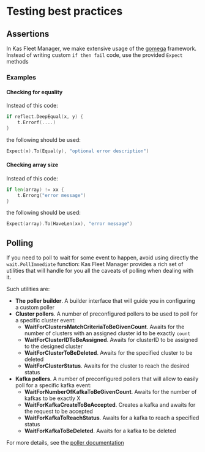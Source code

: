 # Testing best practices

## Assertions
In Kas Fleet Manager, we make extensive usage of the [gomega](https://onsi.github.io/gomega/) framework.
Instead of writing custom `if then fail` code, use the provided `Expect` methods

### Examples
#### Checking for equality
Instead of this code:
```go
if reflect.DeepEqual(x, y) {
	t.Errorf(....)
} 
```
the following should be used:
```go
Expect(x).To(Equal(y), "optional error description")
```

#### Checking array size
Instead of this code:
```go
if len(array) != xx {
	t.Errorg("error message")
}
```
the following should be used:
```go
Expect(array).To(HaveLen(xx), "error message")
```
## Polling
If you need to poll to wait for some event to happen, avoid using directly the `wait.PollImmediate` function: Kas Fleet Manager provides a rich set of utilities that will handle for you all the caveats of polling when dealing with it.

Such utilities are:
* **The poller builder**. A builder interface that will guide you in configuring a custom poller
* **Cluster pollers**. A number of preconfigured pollers to be used to poll for a specific cluster event:
    * **WaitForClustersMatchCriteriaToBeGivenCount**. Awaits for the number of clusters with an assigned cluster id to be exactly `count`
    * **WaitForClusterIDToBeAssigned**. Awaits for clusterID to be assigned to the designed cluster
    * **WaitForClusterToBeDeleted**. Awaits for the specified cluster to be deleted
    * **WaitForClusterStatus**. Awaits for the cluster to reach the desired status
* **Kafka pollers**. A number of preconfigured pollers that will allow to easily poll for a specific kafka event:
    * **WaitForNumberOfKafkaToBeGivenCount**. Awaits for the number of kafkas to be exactly X
    * **WaitForKafkaCreateToBeAccepted**. Creates a kafka and awaits for the request to be accepted
    * **WaitForKafkaToReachStatus**. Awaits for a kafka to reach a specified status
    * **WaitForKafkaToBeDeleted**. Awaits for a kafka to be deleted

For more details, see the [poller documentation](../utilities/testing.md)
